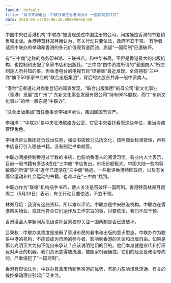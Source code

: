 ```yaml
---
layout: default
title: "自由亚洲电台：中联办操控香港出版业 一国两制亮红灯"
date: 2018-05-31T09:06:36.000000+08:00
---
```


中国中央驻香港机构“中联办”被发现透过中国注册的公司，间接操控香港的书籍销售和出版。香港特首林郑月娥认为，有关行动只要依法，政府不宜干预。 有学者谴责中联办的举动和香港的多元价值观背道而驰，质疑“一国两制”已遭破坏。

有“三中商”之称的商务印书馆、三联书店，和中华书局，不但是香港最大的出版机构，也控制和支配了多家书店和出版社。“三中商”由中资或所谓的“爱国商人”所控制是人所共知的事，但香港电台的电视节目“铿锵集”最近发现，全资拥有“三中商”旗下50多家书店的“联合出版集团”，背后的大股东并非一般中资商人。

“港台”记者通过对商业登记的调查发现，“联合出版集团”的母公司“新文化事业（香港）发展”由广州“广东新文化事业发展有限公司”持有98%股权，而“广东新文化事业”的唯一股东是“中联办”。

“联合出版集团”首任董事长李祖泽承认，集团属国有资产。

李祖泽：“中联办”是中央驻港联络办公室，它受中央委托看管这些单位，担当协调管理角色。

李祖泽否认集团背负政治任务，强调书店致力弘扬文化，按照商业标准管理，声称书店自行引入哪些书籍，没有制定书单规管。

中联办间接控制香港过半数的书店，也影响香港人的阅读习惯。有业内人士表示，目前一般书籍有多达8成在“三中商”书店售出，市场份额极大。中国大陆一些内容敏感的所谓“禁书”近年已逐渐在“三中商”绝迹，一些批评香港特区政府，以及有关雨伞运动和社会运动的书籍，也难以在“三中商”找到。

中联办作为“联络”机构插手书市，使人关注是否破坏一国两制。香港特首林郑月娥周二（5月29日）表示，有关行动只要依法，不宜干预。

林郑月娥：我没有这些资料，所以难以评论。中联办是中央驻港机构。中联办在香港购买物业，或其他符合它们运作及工作宗旨的事，只要依法，我们不应干预。

香港浸会大学新闻系高级讲师吕秉权却关注一国两制是否已遭破坏。

吕秉权：中联办某程度是垄断了香港市民的看书和出版的意识型态。中联办作为联系中港的机构，不应该成为市场的参与者，影响到香港的言论和出版自由。如果是那么光明正大为何不能出来承认？应该说明他们的目的。他们本身就是宣传和打压反对声音的机器。我们资讯变得被洗脑，被国家机器操控。它们的经营是政治导向的，严重侵犯了“一国两制”。

香港有舆论认为，中联办具备市场销售渠道的优势，有能力影响讯息流通，有关的操控举动理应引起广泛关注。

